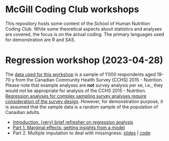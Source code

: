 # McGill Coding Club workshops

This repository hosts some content of the School of Human Nutrition
Coding Club. While some theoretical aspects about statistics and
analyses are covered, the focus is on the actual coding. The primary
languages used for demonstration are R and SAS.

# Regression workshop (2023-04-28)

The [data used for this
workshop](https://github.com/didierbrassard/CodingClub_workshop/tree/main/data)
is a sample of 1’000 respondents aged 19-70 y from the Canadian
Community Health Survey (CCHS) 2015 - Nutrition. Please note that
example analyses are **not** survey analysis per se, i.e., they would
not be appropriate for analysis of the CCHS 2015 - Nutrition.
[Regression analyses for complex sampling survey analyses require
consideration of the survey
design](https://didierbrassard.github.io/posts/2022/10/blog-post-5/).
However, for demonstration purpose, it is assumed that the sample data
is a random sample of the population of Canadian adults.

- [Introduction. (very) brief refresher on regression
  analysis](https://didierbrassard.github.io/CodingClub_workshop/1.0-Regression_intro.html)
- [Part 1. Marginal effects: getting insights from a
  model](https://didierbrassard.github.io/CodingClub_workshop/1.1-Marginal_effects.html#/title-slide)
- Part 2. Multiple imputation to deal with missingness: [slides](https://github.com/didierbrassard/CodingClub_workshop/blob/main/2.0-Missing_Data/MIssing_Data_slides.pptx) | [code](file:///Users/hannah/Documents/GitHub/CodingClub_workshop/2.0-Missing_Data/2_multiple_imputation.nb.html)
